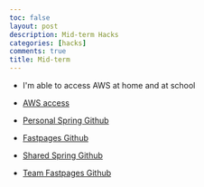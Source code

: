 ```yaml
---
toc: false
layout: post
description: Mid-term Hacks
categories: [hacks]
comments: true
title: Mid-term
---
```


- I'm able to access AWS at home and at school

- [AWS access]([https://us-west-1.console.aws.amazon.com/ec2/home?region=us-west-1#Instances:keyName=GrapeSnails;v=3;$case=tags:true%5C,client:false;$regex=tags:false%5C,client:false](https://us-west-1.console.aws.amazon.com/ec2/home?region=us-west-1#Instances:keyName=GrapeSnails;v=3;$case=tags:true%5C,client:false;$regex=tags:false%5C,client:false))
- [Personal Spring Github](https://github.com/tangalice/CSAproject/graphs/contributors)
- [Fastpages Github](https://github.com/tangalice/alicetang/graphs/contributors)
- [Shared Spring Github](https://github.com/sarayu-pr11/Fib-s-Math/graphs/contributors)
- [Team Fastpages Github](https://github.com/sarayu-pr11/teamGrapeSnails/graphs/contributors)

